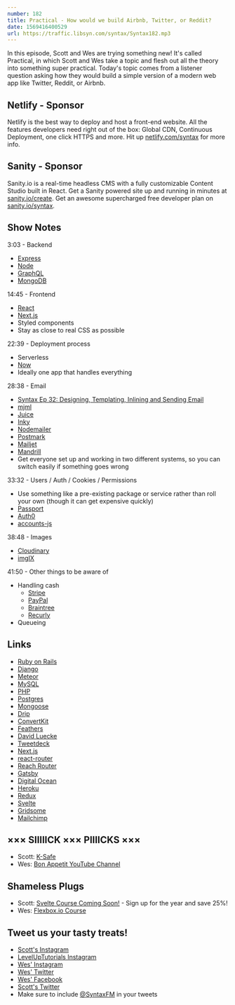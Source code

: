 ```yaml
---
number: 182
title: Practical - How would we build Airbnb, Twitter, or Reddit?
date: 1569416400529
url: https://traffic.libsyn.com/syntax/Syntax182.mp3
---
```


In this episode, Scott and Wes are trying something new! It's called Practical, in which Scott and Wes take a topic and flesh out all the theory into something super practical. Today's topic comes from a listener question asking how they would build a simple version of a modern web app like Twitter, Reddit, or Airbnb. 

## Netlify - Sponsor
Netlify is the best way to deploy and host a front-end website. All the features developers need right out of the box: Global CDN, Continuous Deployment, one click HTTPS and more. Hit up [netlify.com/syntax](https://netlify.com/syntax) for more info.

## Sanity - Sponsor
Sanity.io is a real-time headless CMS with a fully customizable Content Studio built in React. Get a Sanity powered site up and running in minutes at [sanity.io/create](https://www.sanity.io/create). Get an awesome supercharged free developer plan on [sanity.io/syntax](https://www.sanity.io/syntax).

## Show Notes

3:03 - Backend

* [Express](https://expressjs.com/)
* [Node](https://nodejs.org)
* [GraphQL](https://graphql.org/)
* [MongoDB](https://www.mongodb.com/)

14:45 - Frontend

* [React](https://reactjs.org/)
* [Next.js](https://nextjs.org/)
* Styled components
* Stay as close to real CSS as possible

22:39 - Deployment process

* Serverless
* [Now](https://zeit.co/home)
* Ideally one app that handles everything

28:38 - Email

* [Syntax Ep 32: Designing, Templating, Inlining and Sending Email](https://syntax.fm/show/032/designing-templating-inlining-and-sending-email)
* [mjml](https://mjml.io/)
* [Juice](https://github.com/Automattic/juice)
* [Inky](https://github.com/foundation/inky)
* [Nodemailer](https://nodemailer.com)
* [Postmark](https://postmarkapp.com/)
* [Mailjet](https://www.mailjet.com/)
* [Mandrill](https://mandrill.com/)
* Get everyone set up and working in two different systems, so you can switch easily if something goes wrong

33:32 - Users / Auth / Cookies / Permissions 

* Use something like a pre-existing package or service rather than roll your own (though it can get expensive quickly)
* [Passport](http://www.passportjs.org/)
* [Auth0](https://auth0.com/)
* [accounts-js](https://accounts-js.netlify.com/)

38:48 - Images

* [Cloudinary](https://cloudinary.com/)
* [imgIX](https://www.imgix.com/)

41:50 - Other things to be aware of

* Handling cash
  * [Stripe](https://stripe.com/)
  * [PayPal](https://www.paypal.com/us/home)
  * [Braintree](https://www.braintreepayments.com/)
  * [Recurly](https://recurly.com/)
* Queueing

## Links
* [Ruby on Rails](https://rubyonrails.org/)
* [Django](https://www.djangoproject.com/)
* [Meteor](https://www.meteor.com/)
* [MySQL](https://www.mysql.com/)
* [PHP](https://www.php.net/)
* [Postgres](https://www.postgresql.org/)
* [Mongoose](https://mongoosejs.com/)
* [Drip](https://www.drip.com/)
* [ConvertKit](https://convertkit.com/)
* [Feathers](https://feathersjs.com/)
* [David Luecke](https://twitter.com/daffl)
* [Tweetdeck](https://tweetdeck.twitter.com/)
* [Next.js](https://nextjs.org)
* [react-router](https://www.npmjs.com/package/react-router)
* [Reach Router](https://reach.tech/router)
* [Gatsby](https://www.gatsbyjs.org/)
* [Digital Ocean](https://www.digitalocean.com/)
* [Heroku](https://www.heroku.com/)
* [Redux](https://redux.js.org/)
* [Svelte](https://svelte.dev/)
* [Gridsome](https://gridsome.org/)
* [Mailchimp](https://mailchimp.com/)

## ××× SIIIIICK ××× PIIIICKS ×××
* Scott: [K-Safe](https://amzn.to/300gH6l)
* Wes: [Bon Appetit YouTube Channel](https://www.youtube.com/channel/UCbpMy0Fg74eXXkvxJrtEn3w) 

## Shameless Plugs
* Scott: [Svelte Course Coming Soon!](https://www.leveluptutorials.com/pro) - Sign up for the year and save 25%!
* Wes: [Flexbox.io Course](https://flexbox.io/)

## Tweet us your tasty treats!
* [Scott's Instagram](https://www.instagram.com/stolinski/)
* [LevelUpTutorials Instagram](https://www.instagram.com/LevelUpTutorials/)
* [Wes' Instagram](https://www.instagram.com/wesbos/)
* [Wes' Twitter](https://twitter.com/wesbos)
* [Wes' Facebook](https://www.facebook.com/wesbos.developer)
* [Scott's Twitter](https://twitter.com/stolinski)
* Make sure to include [@SyntaxFM](https://twitter.com/SyntaxFM) in your tweets
